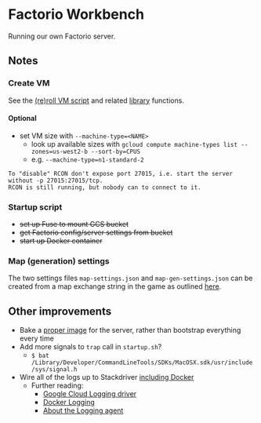 # Factorio Workbench

Running our own Factorio server.

## Notes

### Create VM

See the [(re)roll VM script](roll-vm.sh) and related [library](lib/) functions.

#### Optional

- set VM size with `--machine-type=<NAME>`
  - look up available sizes with `gcloud compute machine-types list --zones=us-west2-b --sort-by=CPUS`
  - e.g. `--machine-type=n1-standard-2`

``` text
To "disable" RCON don't expose port 27015, i.e. start the server without -p 27015:27015/tcp.
RCON is still running, but nobody can to connect to it.
```

### Startup script

- ~~set up Fuse to mount GCS bucket~~
- ~~get Factorio config/server settings from bucket~~
- ~~start up Docker container~~

### Map (generation) settings

The two settings files `map-settings.json` and `map-gen-settings.json` can be created from a map exchange string in the
game as outlined
[here](https://wiki.factorio.com/Command_line_parameters#Creating_the_JSON_files_from_a_map_exchange_string).

## Other improvements

- Bake a [proper image](https://cloud.google.com/compute/docs/images) for the server, rather than bootstrap everything
  every time
- Add more signals to `trap` call in `startup.sh`?
  - `$ bat /Library/Developer/CommandLineTools/SDKs/MacOSX.sdk/usr/include/sys/signal.h`
- Wire all of the logs up to Stackdriver [including Docker][1]
  - Further reading:
    - [Google Cloud Logging driver](https://docs.docker.com/config/containers/logging/gcplogs/)
    - [Docker Logging](https://www.fluentd.org/guides/recipes/docker-logging)
    - [About the Logging agent](https://cloud.google.com/logging/docs/agent/)

[1]: https://cloud.google.com/community/tutorials/docker-gcplogs-driver
